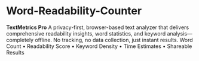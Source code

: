 # Word-Readability-Counter
**TextMetrics Pro**  A privacy-first, browser-based text analyzer that delivers comprehensive readability insights, word statistics, and keyword analysis—completely offline. No tracking, no data collection, just instant results.  Word Count • Readability Score • Keyword Density • Time Estimates • Shareable Results
